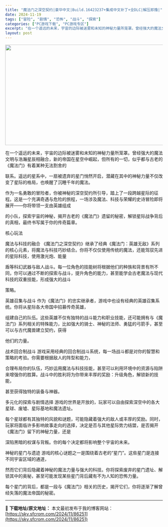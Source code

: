 ```yaml
---
title: "魔法门之深空契约|豪华中文|Build.16423237+集成中文补丁+全DLC|解压即撸|"
date: 2024-11-19
tags: ["冒险", "剧情", "恐怖", "战斗", "探索"]
categories: ["PC游戏下载", "PC游戏专区"]
excerpt: "在一个遥远的未来，宇宙的边际被迷雾和未知的神秘力量所笼罩。曾经强大的魔法文明与浩瀚星辰相融合，新的帝国在星空中崛起，但所有的一切，似乎都与古老的《魔法门》有着某种无法割舍的 联系。遥远的星系中，一扇被遗弃的星门悄然开启，潜藏在其中的神秘力量不仅改变了星际的格局，也唤醒了沉睡千年的魔法。 作为一名勇敢&hellip;"
layout: post
---
```


<img class="aligncenter size-full wp-image-86271" src="https://sky.sfcrom.com/wp-content/uploads/2024/11/2024111903532558.webp" alt="" width="570" height="321" />

在一个遥远的未来，宇宙的边际被迷雾和未知的神秘力量所笼罩。曾经强大的魔法文明与浩瀚星辰相融合，新的帝国在星空中崛起，但所有的一切，似乎都与古老的《魔法门》有着某种无法割舍的

联系。遥远的星系中，一扇被遗弃的星门悄然开启，潜藏在其中的神秘力量不仅改变了星际的格局，也唤醒了沉睡千年的魔法。

作为一名勇敢的冒险者，你被神秘的深空契约所引导，踏上了一段跨越星际的征程。这是一个充满奇遇与危险的旅程，一场涉及魔法、科技与荣耀的史诗冒险即将展开——你将带领一支由英雄组成

的小队，探索宇宙的神秘，揭开古老的《魔法门》遗留的秘密，解锁星际战争背后的真相，最终书写属于你的传奇篇章。

核心玩法

魔法与科技的融合 《魔法门之深空契约》继承了经典《魔法门：英雄无敌》系列的核心元素，将魔法与科技巧妙结合。你将不仅仅使用传统的魔法，还能驾驭先进的星际科技，使用激光炮、能量

盾等科幻武器与敌人战斗。每一位角色的技能树将根据他们的种族和背景有所不同，你可以通过不断的探索与战斗，提升角色的能力，甚至能学会古老魔法与现代科技的双重技能，形成强大的战斗

策略。

英雄召集与战斗 作为《魔法门》的忠实继承者，游戏中也设有经典的英雄召集系统。你将从星际各大帝国中招募传奇英雄，

组建自己的队伍。这些英雄不仅有独特的战斗能力和职业技能，还可能拥有与《魔法门》系列相关的特殊能力，比如强大的骑士、神秘的法师、勇猛的弓箭手，甚至可以与古代魔兽建立契约，获得

他们的力量。

战术回合制战斗 游戏采用经典的回合制战斗系统，每一场战斗都是对你的智慧和策略的考验。你需要根据敌人的阵型和能力，

合理布局你的队伍，巧妙运用魔法与科技技能，甚至可以利用环境中的资源与陷阱来增强你的胜算。战斗中的胜利将为你带来丰厚的奖励：升级角色，解锁新的技能，

甚至获得独特的装备与神器。

多元化的探索与剧情选择 游戏的世界是开放的，玩家可以自由探索深空中的各大星球、废墟、星际基地和魔法遗址。

每个星球都有其独特的风貌和谜题，可能隐藏着强大的敌人或丰厚的奖励。同时，玩家将面临许多影响故事走向的选择，决定是否与其他星际势力结盟，是否揭开《魔法门》留下的神秘力量，还是

深陷黑暗的权谋与背叛。你的每个决定都将影响整个宇宙的未来。

神秘的星门与遗迹 游戏的核心谜题之一是围绕着古老的“星门”。这些星门是连接不同宇宙区域的通道，

然而它们背后隐藏着神秘的魔法力量与强大的科技。你将探索废弃的星门遗址、解锁其中的奥秘，甚至可能发现某些星门背后藏有不为人知的恐怖力量。

每个星门的背后，都是一段与《魔法门》相关的历史，揭开它们，你将逐渐了解曾经失落的魔法帝国的秘密。

---
📖 **下载地址/原文地址：** 本文最初发布于我的博客网站：[https://sky.sfcrom.com/2024/11/86251](https://sky.sfcrom.com/2024/11/86251)
